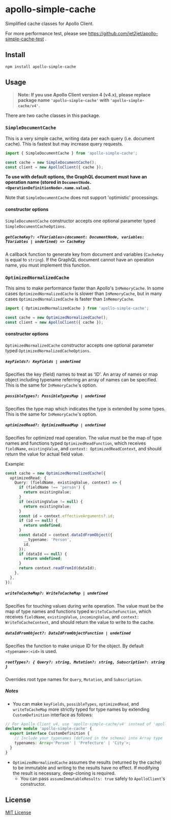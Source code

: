 # apollo-simple-cache

Simplified cache classes for Apollo Client.

For more performance test, please see https://github.com/jet2jet/apollo-simple-cache-test .

## Install

```
npm install apollo-simple-cache
```

## Usage

> **Note: If you use Apollo Client version 4 (v4.x), please replace package name `'apollo-simple-cache'` with `'apollo-simple-cache/v4'`.**

There are two cache classes in this package.

### `SimpleDocumentCache`

This is a very simple cache, writing data per each query (i.e. document cache). This is fastest but may increase query requests.

```ts
import { SimpleDocumentCache } from 'apollo-simple-cache';

const cache = new SimpleDocumentCache();
const client = new ApolloClient({ cache });
```

**To use with default options, the GraphQL document must have an operation name (stored in `DocumentNode.<OperationDefinitionNode>.name.value`).**

Note that `SimpleDocumentCache` does not support 'optimistic' processings.

#### constructor options

`SimpleDocumentCache` constructor accepts one optional parameter typed `SimpleDocumentCacheOptions`.

##### `getCacheKey?: <TVariables>(document: DocumentNode, variables: TVariables | undefined) => CacheKey`

A callback function to generate key from document and variables (`CacheKey` is equal to `string`). If the GraphQL document cannot have an operation name, you must implement this function.

### `OptimizedNormalizedCache`

This aims to make performance faster than Apollo's `InMemoryCache`. In some cases `OptimizedNormalizedCache` is slower than `InMemoryCache`, but in many cases `OptimizedNormalizedCache` is faster than `InMemoryCache`.

```ts
import { OptimizedNormalizedCache } from 'apollo-simple-cache';

const cache = new OptimizedNormalizedCache();
const client = new ApolloClient({ cache });
```

#### constructor options

`OptimizedNormalizedCache` constructor accepts one optional parameter typed `OptimizedNormalizedCacheOptions`.

##### `keyFields?: KeyFields | undefined`

Specifies the key (field) names to treat as 'ID'. An array of names or map object including typename referring an array of names can be specified. This is the same for `InMemoryCache`'s option.

##### `possibleTypes?: PossibleTypesMap | undefined`

Specifies the type map which indicates the type is extended by some types. This is the same for `InMemoryCache`'s option.

##### `optimizedRead?: OptimizedReadMap | undefined`

Specifies for optimized read operation. The value must be the map of type names and functions typed `OptimizedReadFunction`, which receives `fieldName`, `existingValue`, and `context: OptimizedReadContext`, and should return the value for actual field value.

Example:

```ts
const cache = new OptimizedNormalizedCache({
  optimizedRead: {
    Query: (fieldName, existingValue, context) => {
      if (fieldName !== 'person') {
        return existingValue;
      }
      if (existingValue != null) {
        return existingValue;
      }
      const id = context.effectiveArguments?.id;
      if (id == null) {
        return undefined;
      }
      const dataId = context.dataIdFromObject({
        __typename: 'Person',
        id,
      });
      if (dataId == null) {
        return undefined;
      }
      return context.readFromId(dataId);
    },
  },
});
```

##### `writeToCacheMap?: WriteToCacheMap | undefined`

Specifies for touching values during write operation. The value must be the map of type names and functions typed `WriteToCacheFunction`, which receives `fieldName`, `existingValue`, `incomingValue`, and `context: WriteToCacheContext`, and should return the value to write to the cache.

##### `dataIdFromObject?: DataIdFromObjectFunction | undefined`

Specifies the function to make unique ID for the object. By default `<typename>:<id>` is used.

##### `rootTypes?: { Query?: string, Mutation?: string, Subscription?: string }`

Overrides root type names for `Query`, `Mutation`, and `Subscription`.

##### Notes

- You can make `keyFields`, `possibleTypes`, `optimizedRead`, and `writeToCacheMap` more strictly typed for type names by extending `CustomDefinition` interface as follows:

```ts
// For Apollo Client v4, use 'apollo-simple-cache/v4' instead of 'apollo-simple-cache'.
declare module 'apollo-simple-cache' {
  export interface CustomDefinition {
    // Include your typenames (defined in the schema) into Array type
    typenames: Array<'Person' | 'Prefecture' | 'City'>;
  }
}
```

- `OptimizedNormalizedCache` assumes the results (returned by the cache) to be immutable and writing to the results have no effect. If modifying the result is necessary, deep-cloning is required.
  - You can pass `assumeImmutableResults: true` safely to `ApolloClient`'s constructor.

## License

[MIT License](./LICENSE)
